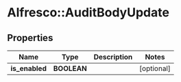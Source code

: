 # Alfresco::AuditBodyUpdate

## Properties
Name | Type | Description | Notes
------------ | ------------- | ------------- | -------------
**is_enabled** | **BOOLEAN** |  | [optional] 


